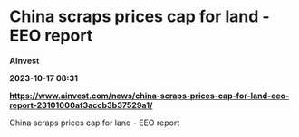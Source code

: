 # China scraps prices cap for land - EEO report
**AInvest**

**2023-10-17 08:31**

**https://www.ainvest.com/news/china-scraps-prices-cap-for-land-eeo-report-23101000af3accb3b37529a1/**

China scraps prices cap for land - EEO report
